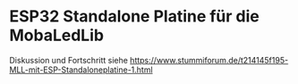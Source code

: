 # ESP32 Standalone Platine für die MobaLedLib

Diskussion und Fortschritt siehe
https://www.stummiforum.de/t214145f195-MLL-mit-ESP-Standaloneplatine-1.html


